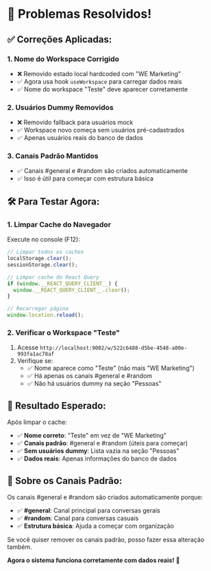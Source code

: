 # 🎯 **Problemas Resolvidos!**

## ✅ **Correções Aplicadas:**

### 1. **Nome do Workspace Corrigido**
- ❌ Removido estado local hardcoded com "WE Marketing"
- ✅ Agora usa hook `useWorkspace` para carregar dados reais
- ✅ Nome do workspace "Teste" deve aparecer corretamente

### 2. **Usuários Dummy Removidos**
- ❌ Removido fallback para usuários mock
- ✅ Workspace novo começa sem usuários pré-cadastrados
- ✅ Apenas usuários reais do banco de dados

### 3. **Canais Padrão Mantidos**
- ✅ Canais #general e #random são criados automaticamente
- ✅ Isso é útil para começar com estrutura básica

## 🛠️ **Para Testar Agora:**

### **1. Limpar Cache do Navegador**
Execute no console (F12):

```javascript
// Limpar todos os caches
localStorage.clear();
sessionStorage.clear();

// Limpar cache do React Query
if (window.__REACT_QUERY_CLIENT__) {
  window.__REACT_QUERY_CLIENT__.clear();
}

// Recarregar página
window.location.reload();
```

### **2. Verificar o Workspace "Teste"**
1. Acesse `http://localhost:9002/w/522c6488-d5be-4548-a00e-993fa1ac78af`
2. Verifique se:
   - ✅ Nome aparece como "Teste" (não mais "WE Marketing")
   - ✅ Há apenas os canais #general e #random
   - ✅ Não há usuários dummy na seção "Pessoas"

## 🎯 **Resultado Esperado:**

Após limpar o cache:
- ✅ **Nome correto**: "Teste" em vez de "WE Marketing"
- ✅ **Canais padrão**: #general e #random (úteis para começar)
- ✅ **Sem usuários dummy**: Lista vazia na seção "Pessoas"
- ✅ **Dados reais**: Apenas informações do banco de dados

## 📝 **Sobre os Canais Padrão:**

Os canais #general e #random são criados automaticamente porque:
- ✅ **#general**: Canal principal para conversas gerais
- ✅ **#random**: Canal para conversas casuais
- ✅ **Estrutura básica**: Ajuda a começar com organização

Se você quiser remover os canais padrão, posso fazer essa alteração também.

**Agora o sistema funciona corretamente com dados reais!** 🚀
